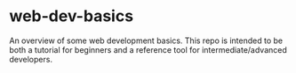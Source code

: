 # web-dev-basics
An overview of some web development basics. This repo is intended to be both a tutorial for beginners and a reference tool for intermediate/advanced developers.
